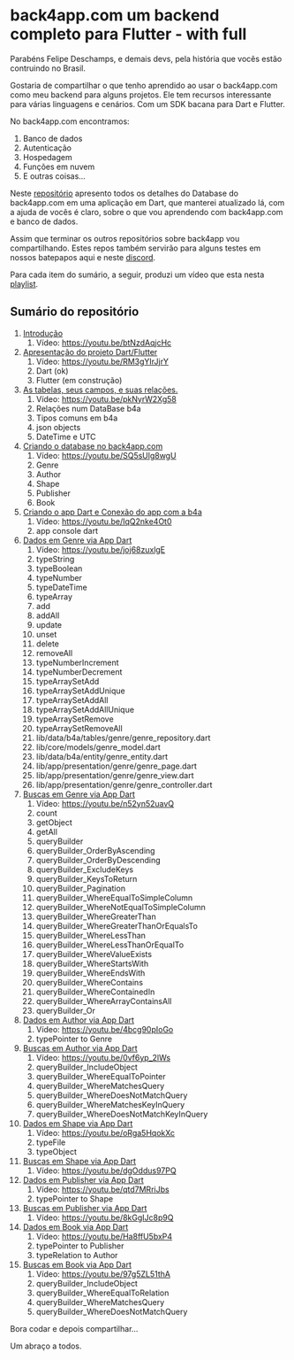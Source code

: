 # back4app.com um backend completo para Flutter - with full

Parabéns Felipe Deschamps, e demais devs, pela história que vocês estão contruindo no Brasil.

Gostaria de compartilhar o que tenho aprendido ao usar o back4app.com como meu backend para alguns projetos. Ele tem recursos interessante para várias linguagens e cenários. Com um SDK bacana para Dart e Flutter.

No back4app.com encontramos:
1. Banco de dados
2. Autenticação
3. Hospedagem
4. Funções em nuvem
5. E outras coisas...

Neste [repositório](https://github.com/catalunha/learning_about_b4a_dart) apresento todos os detalhes do Database do back4app.com em uma aplicação em Dart, que manterei atualizado lá, com a ajuda de vocês é claro, sobre o que vou aprendendo com back4app.com e banco de dados. 

Assim que terminar os outros repositórios sobre back4app vou compartilhando. Estes repos também servirão para alguns testes em nossos batepapos aqui e neste [discord]( https://discord.com/channels/766282533292998691/766282694967296030).

Para cada item do sumário, a seguir, produzi um vídeo que esta nesta [playlist](https://www.youtube.com/playlist?list=PL-rdGqWQhUzjox1WRqMOLiPE9njvgZbuZ).

## Sumário do repositório
1. [Introdução](https://github.com/catalunha/learning_about_b4a_dart#introducao)
   1. Vídeo: https://youtu.be/btNzdAqjcHc
2. [Apresentação do projeto Dart/Flutter](https://github.com/catalunha/learning_about_b4a_dart#apresentacao)
   1. Vídeo: https://youtu.be/RM3gYIrJjrY
   2. Dart (ok)
   3. Flutter (em construção)
3. [As tabelas, seus campos, e suas relações.](https://github.com/catalunha/learning_about_b4a_dart#tabelas)
   1. Vídeo: https://youtu.be/pkNyrW2Xg58
   2. Relações num DataBase b4a
   3. Tipos comuns em b4a
   4. json objects
   5. DateTime e UTC
4. [Criando o database no back4app.com](https://github.com/catalunha/learning_about_b4a_dart#database)
   1. Vídeo: https://youtu.be/SQ5sUlg8wgU
   2. Genre
   3. Author
   4. Shape
   5. Publisher
   6. Book
5.  [Criando o app Dart e Conexão do app com a b4a](https://github.com/catalunha/learning_about_b4a_dart#app)
    1. Vídeo: https://youtu.be/IqQ2nke4Ot0
    2.  app console dart
6.  [Dados em Genre via App Dart](https://github.com/catalunha/learning_about_b4a_dart#genre_dados)
    1. Vídeo: https://youtu.be/joj68zuxlgE
    2. typeString
    3. typeBoolean
    4.  typeNumber
    5.  typeDateTime
    6.  typeArray
    7.  add
    8.  addAll
    9.  update
    10. unset
    11. delete
    12. removeAll
    13. typeNumberIncrement
    14. typeNumberDecrement
    15. typeArraySetAdd
    16. typeArraySetAddUnique
    17. typeArraySetAddAll
    18. typeArraySetAddAllUnique
    19. typeArraySetRemove
    20. typeArraySetRemoveAll
    21. lib/data/b4a/tables/genre/genre_repository.dart
    22. lib/core/models/genre_model.dart
    23. lib/data/b4a/entity/genre_entity.dart
    24. lib/app/presentation/genre/genre_page.dart
    25. lib/app/presentation/genre/genre_view.dart
    26. lib/app/presentation/genre/genre_controller.dart
7.  [Buscas em Genre via App Dart](https://github.com/catalunha/learning_about_b4a_dart#genre_buscas)
    1. Vídeo: https://youtu.be/n52yn52uavQ
    2. count
    3. getObject
    4. getAll
    5. queryBuilder
    6. queryBuilder_OrderByAscending
    7. queryBuilder_OrderByDescending
    8. queryBuilder_ExcludeKeys
    9. queryBuilder_KeysToReturn
    10. queryBuilder_Pagination
    11. queryBuilder_WhereEqualToSimpleColumn
    12. queryBuilder_WhereNotEqualToSimpleColumn
    13. queryBuilder_WhereGreaterThan
    14. queryBuilder_WhereGreaterThanOrEqualsTo
    15. queryBuilder_WhereLessThan
    16. queryBuilder_WhereLessThanOrEqualTo
    17. queryBuilder_WhereValueExists
    18. queryBuilder_WhereStartsWith
    19. queryBuilder_WhereEndsWith
    20. queryBuilder_WhereContains
    21. queryBuilder_WhereContainedIn
    22. queryBuilder_WhereArrayContainsAll
    23. queryBuilder_Or
8.  [Dados em Author via App Dart](https://github.com/catalunha/learning_about_b4a_dart#author_dados)
    1. Vídeo: https://youtu.be/4bcg90pIoGo
    2. typePointer to Genre
9.  [Buscas em Author via App Dart](https://github.com/catalunha/learning_about_b4a_dart#author_buscas)
    1. Vídeo: https://youtu.be/0vf6yp_2lWs
    2. queryBuilder_IncludeObject
    3. queryBuilder_WhereEqualToPointer
    4. queryBuilder_WhereMatchesQuery
    5. queryBuilder_WhereDoesNotMatchQuery
    6. queryBuilder_WhereMatchesKeyInQuery
    7. queryBuilder_WhereDoesNotMatchKeyInQuery
10. [Dados em Shape via App Dart](https://github.com/catalunha/learning_about_b4a_dart#shape_dados)
    1. Vídeo: https://youtu.be/oRga5HqokXc
    2. typeFile
    3. typeObject
11. [Buscas em Shape via App Dart](https://github.com/catalunha/learning_about_b4a_dart#shape_buscas)
    1. Vídeo: https://youtu.be/dgOddus97PQ
12. [Dados em Publisher via App Dart](https://github.com/catalunha/learning_about_b4a_dart#publisher_dados)
    1. Vídeo: https://youtu.be/qtd7MRriJbs
    2. typePointer to Shape
13. [Buscas em Publisher via App Dart](https://github.com/catalunha/learning_about_b4a_dart#publisher_buscas)
    1. Vídeo: https://youtu.be/8kGgIJc8p9Q
14. [Dados em Book via App Dart](https://github.com/catalunha/learning_about_b4a_dart#book_dados)
    1. Vídeo: https://youtu.be/Ha8ffU5bxP4
    2. typePointer to Publisher
    3. typeRelation to Author
15. [Buscas em Book via App Dart](https://github.com/catalunha/learning_about_b4a_dart#book_buscas)
    1. Vídeo: https://youtu.be/97g5ZL51thA
    2. queryBuilder_IncludeObject
    3. queryBuilder_WhereEqualToRelation
    4. queryBuilder_WhereMatchesQuery
    5. queryBuilder_WhereDoesNotMatchQuery

Bora codar e depois compartilhar...

Um abraço a todos.

